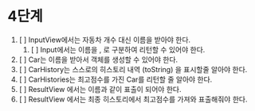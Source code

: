# 4단계
1. [ ] InputView에서는 자동차 개수 대신 이름을 받아야 한다.
    1. [ ] Input에서는 이름을 , 로 구분하여 리턴할 수 있어야 한다.
2. [ ] Car는 이름을 받아서 객체를 생성할 수 있어야 한다.
3. [ ] CarHistory는 스스로의 히스토리 내역 (toString) 을 표시할줄 알아야 한다.
4. [ ] CarHistories는 최고점수를 가진 Car를 리턴할 줄 알아야 한다. 
5. [ ] ResultView 에서는 이름과 같이 표출이 되어야 한다.
6. [ ] ResultView 에서는 최종 히스토리에서 최고점수를 가져와 표출해줘야 한다.